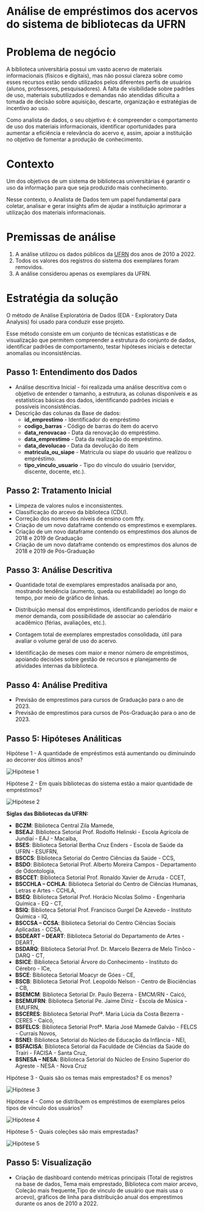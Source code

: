# Análise de empréstimos dos acervos do sistema de bibliotecas da UFRN

# Problema de negócio
A biblioteca universitária possui um vasto acervo de materiais informacionais (físicos e digitais), mas não possui clareza sobre como esses recursos estão sendo utilizados pelos diferentes perfis de usuários (alunos, professores, pesquisadores). A falta de visibilidade sobre padrões de uso, materiais subutilizados e demandas não atendidas dificulta a tomada de decisão sobre aquisição, descarte, organização e estratégias de incentivo ao uso.

Como analista de dados, o seu objetivo é:
é compreender o comportamento de uso dos materiais informacionais, identificar oportunidades para aumentar a eficiência e relevância do acervo e, assim, apoiar a instituição no objetivo de fomentar a produção de conhecimento.

# Contexto
Um dos objetivos de um sistema de bibliotecas universitárias é garantir o uso da informação para que seja produzido mais conhecimento. 

Nesse contexto, o Analista de Dados tem um papel fundamental para coletar, analisar e gerar insights afim de ajudar a instituição aprimorar a utilização dos materiais informacionais.

# Premissas de análise
1. A análise utilizou os dados públicos da [UFRN](https://dados.ufrn.br/dataset/emprestimos-acervos-das-bibliotecas) dos anos de 2010 a 2022.
2. Todos os valores dos registros do sistema dos exemplares foram removidos.
3. A análise considerou apenas os exemplares da UFRN.

# Estratégia da solução
O método de Análise Exploratória de Dados (EDA - Exploratory Data Analysis) foi usado para conduzir esse projeto.

Esse método consiste em um conjunto de técnicas estatísticas e de visualização que permitem compreender a estrutura do conjunto de dados, identificar padrões de comportamento, testar hipóteses iniciais e detectar anomalias ou inconsistências.

## Passo 1: Entendimento dos Dados
 - Análise descritiva Inicial - foi realizada uma análise descritiva com o objetivo de entender o tamanho, a estrutura, as colunas disponíveis e as estatísticas básicas dos dados, identificando padrões iniciais e possíveis inconsistências.
 - Descrição das colunas da Base de dados:
    - **id_emprestimo** - Identificador do empréstimo
    - **codigo_barras** - Código de barras do item do acervo
    - **data_renovacao** - Data da renovação do empréstimo.
    - **data_emprestimo** - Data da realização do empréstimo.
    - **data_devolucao** - Data da devolução do item
    - **matricula_ou_siape** - Matricula ou siape do usuário que realizou o
    empréstimo.
    - **tipo_vinculo_usuario** - Tipo do vínculo do usuário (servidor, discente,
    docente, etc.). 

## Passo 2: Tratamento Inicial
 - Limpeza de valores nulos e inconsistentes.
 - Classificação do arcevo da biblioteca (CDU).
 - Correção dos nomes dos níveis de ensino com ftfy.
 - Criação de um novo dataframe contendo os emprestimos e exemplares.
 - Criação de um novo dataframe contendo os emprestimos dos alunos de 2018 e 2019 de Graduação
 - Criação de um novo dataframe contendo os emprestimos dos alunos de 2018 e 2019 de Pós-Graduação

## Passo 3: Análise Descritiva
 - Quantidade total de exemplares emprestados analisada por ano, mostrando tendência (aumento, queda ou estabilidade) ao longo do tempo, por meio de gráfico de linhas.

 - Distribuição mensal dos empréstimos, identificando períodos de maior e menor demanda, com possibilidade de associar ao calendário acadêmico (férias, avaliações, etc.).

 - Contagem total de exemplares emprestados consolidada, útil para avaliar o volume geral de uso do acervo.

 - Identificação de meses com maior e menor número de empréstimos, apoiando decisões sobre gestão de recursos e planejamento de atividades internas da biblioteca.

## Passo 4: Análise Preditiva
 - Previsão de emprestimos para cursos de Graduação para o ano de 2023.
 - Previsão de emprestimos para cursos de Pós-Graduação para o ano de 2023.


## Passo 5: Hipóteses Análiticas
Hipótese 1 - A quantidade de empréstimos está aumentando ou diminuindo ao decorrer dos últimos anos?

![Hipótese 1](reports/figures/emprestimos_ano_bar.png)

Hipótese 2 - Em quais bibliotecas do sistema estão a maior quantidade de empréstimos?

![Hipótese 2](reports/figures/bibliotecas.png)


**Siglas das Bibliotecas da UFRN:**
- **BCZM**: Biblioteca Central Zila Mamede,
- **BSEAJ**: Biblioteca Setorial Prof. Rodolfo Helinski - Escola Agrícola de Jundiaí - EAJ - Macaiba,
- **BSES**: Biblioteca Setorial Bertha Cruz Enders - Escola de Saúde da UFRN - ESUFRN,
- **BSCCS**: Biblioteca Setorial do Centro Ciências da Saúde - CCS,
- **BSDO**: Biblioteca Setorial Prof. Alberto Moreira Campos - Departamento de Odontologia,
- **BSCCET**: Biblioteca Setorial Prof. Ronaldo Xavier de Arruda - CCET,
- **BSCCHLA – CCHLA**: Biblioteca Setorial do Centro de Ciências Humanas, Letras e Artes - CCHLA,
- **BSEQ**: Biblioteca Setorial Prof. Horácio Nicolas Solimo - Engenharia Química - EQ - CT,
- **BSIQ**: Biblioteca Setorial Prof. Francisco Gurgel De Azevedo - Instituto Química - IQ,
- **BSCCSA – CCSA**: Biblioteca Setorial do Centro Ciências Sociais Aplicadas - CCSA,
- **BSDEART – DEART**: Biblioteca Setorial do Departamento de Artes - DEART,
- **BSDARQ**: Biblioteca Setorial Prof. Dr. Marcelo Bezerra de Melo Tinôco - DARQ - CT,
- **BSICE**: Biblioteca Setorial Árvore do Conhecimento - Instituto do Cérebro - ICe,
- **BSCE**: Biblioteca Setorial Moacyr de Góes - CE,
- **BSCB**: Biblioteca Setorial Prof. Leopoldo Nelson - Centro de Biociências - CB,
- **BSEMCM**: Biblioteca Setorial Dr. Paulo Bezerra - EMCM/RN - Caicó,
- **BSEMUFRN**: Biblioteca Setorial Pe. Jaime Diniz - Escola de Música - EMUFRN,
- **BSCERES**: Biblioteca Setorial Profª. Maria Lúcia da Costa Bezerra - CERES - Caicó,
- **BSFELCS**: Biblioteca Setorial Profª. Maria José Mamede Galvão - FELCS - Currais Novos,
- **BSNEI**: Biblioteca Setorial do Núcleo de Educação da Infância - NEI,
- **BSFACISA**: Biblioteca Setorial da Faculdade de Ciências da Saúde do Trairi - FACISA - Santa Cruz,
- **BSNESA – NESA**: Biblioteca Setorial do Núcleo de Ensino Superior do Agreste - NESA - Nova Cruz

Hipótese 3 - Quais são os temas mais emprestados? E os menos?

![Hipótese 3](reports/figures/temas.png)

Hipótese 4 - Como se distribuem os empréstimos de exemplares pelos tipos de vínculo dos usuários?

![Hipótese 4](reports/figures/usuarios.png)

Hipótese 5 - Quais coleções são mais emprestadas?

![Hipótese 5](reports/figures/colecao.png)

## Passo 5: Visualização
 - Criação de dashboard contendo métricas principais (Total de registros na base de dados, Tema mais emprestado, Biblioteca com maior arcevo, Coleção mais frequente,Tipo de vinculo de usuário que mais usa o arcevo), gráficos de linha para distribuição anual dos emprestimos durante os anos de 2010 a 2022.

<!-- 

## Visualize a análise completa:
[Dashboard](https://lookerstudio.google.com/reporting/9536ef1a-3c05-4347-b335-ae914e3c92d5)


# Próximos Passos
1. Explorar mais características ods clientes.
2. Automatizar a coleta e a análise para acompanhamento.
3. Agrupar os clientes em grupos de maior e menor faturamento para entender se há similaridades ou não.
4. Montar um dashboard de acompanhamento das métricas das futuras campanhas de marketing. -->